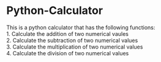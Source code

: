  <h1>Python-Calculator</h1>
This is a python calculator that has the following functions:<br />
1. Calculate the addition of two numerical vaules<br />
2. Calculate the subtraction of two numerical values <br />
3. Calculate the multiplication of two numerical values <br />
4. Calculate the division of two numerical values <br />
